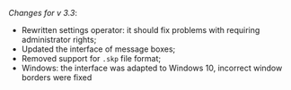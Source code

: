 _Changes for v 3.3_: 
- Rewritten settings operator: it should fix problems with requiring administrator rights;
- Updated the interface of message boxes;
- Removed support for `.skp` file format;
- Windows: the interface was adapted to Windows 10, incorrect window borders were fixed
